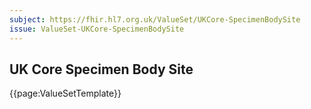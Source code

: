 ```yaml
---
subject: https://fhir.hl7.org.uk/ValueSet/UKCore-SpecimenBodySite
issue: ValueSet-UKCore-SpecimenBodySite
---
```

## UK Core Specimen Body Site

{{page:ValueSetTemplate}}